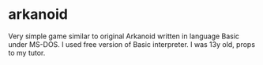 # arkanoid

Very simple game similar to original Arkanoid written in language Basic under MS-DOS. 
I used free version of Basic interpreter.
I was 13y old, props to my tutor.
